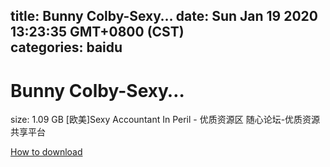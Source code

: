 
title: Bunny Colby-Sexy…
date: Sun Jan 19 2020 13:23:35 GMT+0800 (CST)    
categories: baidu
---

# Bunny Colby-Sexy…
size: 1.09 GB
 [欧美]Sexy Accountant In Peril - 优质资源区 随心论坛-优质资源共享平台
 

[How to download](https://bpcam.bemobtrk.com/go/2ceec3aa-1ca2-46d6-b9ff-aaa5c184517c?jno=819)